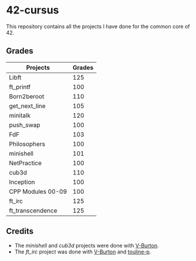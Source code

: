 # 42-cursus
This repository contains all the projects I have done for the common core of 42.

## Grades

| Projects          | Grades |
| ----------------- | ------ |
| Libft             | 125    |
| ft_printf         | 100    |
| Born2beroot       | 110    |
| get_next_line     | 105    |
| minitalk          | 120    |
| push_swap         | 100    |
| FdF               | 103    |
| Philosophers      | 100    |
| minishell         | 101    |
| NetPractice       | 100    |
| cub3d             | 110    |
| Inception         | 100    |
| CPP Modules 00-09 | 100    |
| ft_irc            | 125    |
| ft_transcendence  | 125    |

## Credits

- The *minishell* and *cub3d* projects were done with [V-Burton](https://github.com/V-Burton).
- The *ft_irc* project was done with [V-Burton](https://github.com/V-Burton) and [touline-p](https://github.com/touline-p).
